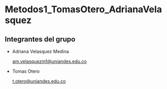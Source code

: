 # Metodos1_TomasOtero_AdrianaVelasquez

## Integrantes del grupo
* Adriana Velasquez Medina

  am.velasquezm1@uniandes.edu.co 

* Tomas Otero
  
  t.otero@uniandes.edu.co
